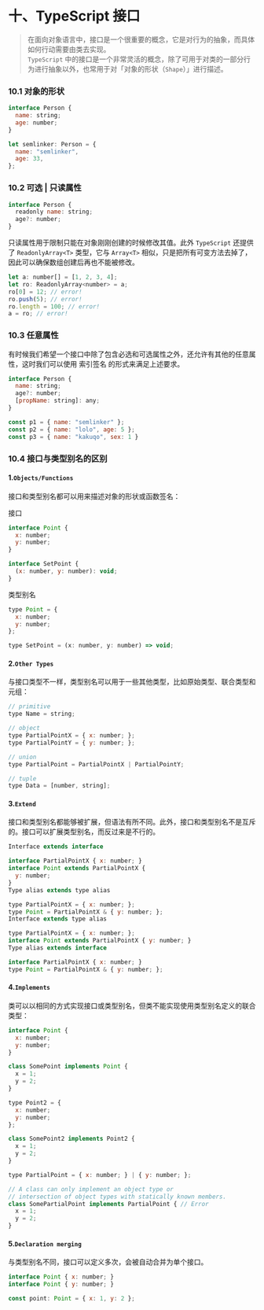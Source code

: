 # 十、TypeScript 接口

> 在面向对象语言中，接口是一个很重要的概念，它是对行为的抽象，而具体如何行动需要由类去实现。<br/>
`TypeScript` 中的接口是一个非常灵活的概念，除了可用于对类的一部分行为进行抽象以外，也常用于对「对象的形状（`Shape`）」进行描述。

### 10.1 对象的形状
```js
interface Person {
  name: string;
  age: number;
}

let semlinker: Person = {
  name: "semlinker",
  age: 33,
};
```

### 10.2 可选 | 只读属性
```js
interface Person {
  readonly name: string;
  age?: number;
}
```

只读属性用于限制只能在对象刚刚创建的时候修改其值。此外 `TypeScript` 还提供了 `ReadonlyArray<T>` 类型，它与 `Array<T>` 相似，只是把所有可变方法去掉了，因此可以确保数组创建后再也不能被修改。

```js
let a: number[] = [1, 2, 3, 4];
let ro: ReadonlyArray<number> = a;
ro[0] = 12; // error!
ro.push(5); // error!
ro.length = 100; // error!
a = ro; // error!
```

### 10.3 任意属性

有时候我们希望一个接口中除了包含必选和可选属性之外，还允许有其他的任意属性，这时我们可以使用 索引签名 的形式来满足上述要求。

```js
interface Person {
  name: string;
  age?: number;
  [propName: string]: any;
}

const p1 = { name: "semlinker" };
const p2 = { name: "lolo", age: 5 };
const p3 = { name: "kakuqo", sex: 1 }
```

### 10.4 接口与类型别名的区别

#### 1.`Objects/Functions`
接口和类型别名都可以用来描述对象的形状或函数签名：

接口
```js
interface Point {
  x: number;
  y: number;
}

interface SetPoint {
  (x: number, y: number): void;
}
```

类型别名
```js
type Point = {
  x: number;
  y: number;
};

type SetPoint = (x: number, y: number) => void;
```

#### 2.`Other Types`

与接口类型不一样，类型别名可以用于一些其他类型，比如原始类型、联合类型和元组：
```js
// primitive
type Name = string;

// object
type PartialPointX = { x: number; };
type PartialPointY = { y: number; };

// union
type PartialPoint = PartialPointX | PartialPointY;

// tuple
type Data = [number, string];
```

#### 3.`Extend`

接口和类型别名都能够被扩展，但语法有所不同。此外，接口和类型别名不是互斥的。接口可以扩展类型别名，而反过来是不行的。
```js
Interface extends interface

interface PartialPointX { x: number; }
interface Point extends PartialPointX { 
  y: number; 
}
Type alias extends type alias

type PartialPointX = { x: number; };
type Point = PartialPointX & { y: number; };
Interface extends type alias

type PartialPointX = { x: number; };
interface Point extends PartialPointX { y: number; }
Type alias extends interface

interface PartialPointX { x: number; }
type Point = PartialPointX & { y: number; };
```

#### 4.`Implements`

类可以以相同的方式实现接口或类型别名，但类不能实现使用类型别名定义的联合类型：
```js
interface Point {
  x: number;
  y: number;
}

class SomePoint implements Point {
  x = 1;
  y = 2;
}

type Point2 = {
  x: number;
  y: number;
};

class SomePoint2 implements Point2 {
  x = 1;
  y = 2;
}

type PartialPoint = { x: number; } | { y: number; };

// A class can only implement an object type or 
// intersection of object types with statically known members.
class SomePartialPoint implements PartialPoint { // Error
  x = 1;
  y = 2;
}
```

#### 5.`Declaration merging`

与类型别名不同，接口可以定义多次，会被自动合并为单个接口。
```js
interface Point { x: number; }
interface Point { y: number; }

const point: Point = { x: 1, y: 2 };
```